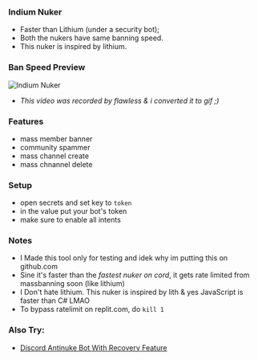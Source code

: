 ### Indium Nuker
- Faster than Lithium (under a security bot);
- Both the nukers have same banning speed.
- This nuker is inspired by lithium.

### Ban Speed Preview
![Indium Nuker](https://cdn.discordapp.com/attachments/934347016866238465/984859611305762897/indiumBOx.gif)
- *This video was recorded by flawless & i converted it to gif  ;)*

### Features
- mass member banner
- community spammer
- mass channel create
- mass chnannel delete

### Setup
- open secrets and set key to `token`
- in the value put your bot's token
- make sure to enable all intents

### Notes
- I Made this tool only for testing and idek why im putting this on github.com
- Sine it's faster than the *fastest nuker on cord*, it gets rate limited from massbanning soon (like lithium)
- I Don't hate lithium. This nuker is inspired by lith & yes JavaScript is faster than C# LMAO
- To bypass ratelimit on replit.com, do `kill 1`


### Also Try:
- [Discord Antinuke Bot With Recovery Feature](https://github.com/sxlitude/antinuke)

